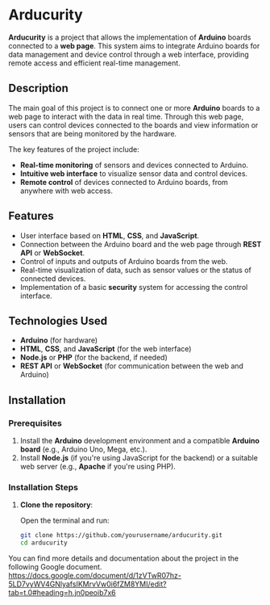 # Arducurity

**Arducurity** is a project that allows the implementation of **Arduino** boards connected to a **web page**. This system aims to integrate Arduino boards for data management and device control through a web interface, providing remote access and efficient real-time management.

## Description

The main goal of this project is to connect one or more **Arduino** boards to a web page to interact with the data in real time. Through this web page, users can control devices connected to the boards and view information or sensors that are being monitored by the hardware.

The key features of the project include:
- **Real-time monitoring** of sensors and devices connected to Arduino.
- **Intuitive web interface** to visualize sensor data and control devices.
- **Remote control** of devices connected to Arduino boards, from anywhere with web access.

## Features

- User interface based on **HTML**, **CSS**, and **JavaScript**.
- Connection between the Arduino board and the web page through **REST API** or **WebSocket**.
- Control of inputs and outputs of Arduino boards from the web.
- Real-time visualization of data, such as sensor values or the status of connected devices.
- Implementation of a basic **security** system for accessing the control interface.

## Technologies Used

- **Arduino** (for hardware)
- **HTML**, **CSS**, and **JavaScript** (for the web interface)
- **Node.js** or **PHP** (for the backend, if needed)
- **REST API** or **WebSocket** (for communication between the web and Arduino)

## Installation

### Prerequisites

1. Install the **Arduino** development environment and a compatible **Arduino board** (e.g., Arduino Uno, Mega, etc.).
2. Install **Node.js** (if you're using JavaScript for the backend) or a suitable web server (e.g., **Apache** if you're using PHP).

### Installation Steps

1. **Clone the repository**:

   Open the terminal and run:

   ```bash
   git clone https://github.com/yourusername/arducurity.git
   cd arducurity

You can find more details and documentation about the project in the following Google document.
https://docs.google.com/document/d/1zVTwR07hz-5LD7vyWV4GNlyafsIKMrvVw0i6fZM8YMI/edit?tab=t.0#heading=h.jn0peoib7x6
